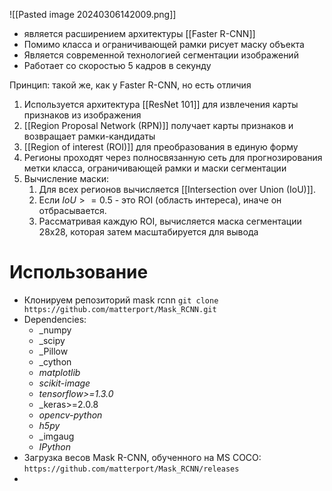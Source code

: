 
![[Pasted image 20240306142009.png]]
- является расширением архитектуры [[Faster R-CNN]]
- Помимо класса и ограничивающей рамки рисует маску объекта
- Является современной технологией сегментации изображений
- Работает со скоростью 5 кадров в секунду


Принцип: такой же, как у Faster R-CNN, но есть отличия
1. Используется архитектура [[ResNet 101]] для извлечения карты признаков из изображения
2. [[Region Proposal Network (RPN)]] получает карты признаков и возвращает рамки-кандидаты
3. [[Region of interest (ROI)]] для преобразования в единую форму
4. Регионы проходят через полносвязанную сеть для прогнозирования метки класса, ограничивающей рамки и маски сегментации
5. Вычисление маски:
	1. Для всех регионов вычисляется [[Intersection over Union (IoU)]]. 
	2. Если $IoU>=0.5$ - это ROI (область интереса), иначе он отбрасывается.
	3. Рассматривая каждую ROI, вычисляется маска сегментации 28x28, которая затем масштабируется для вывода

# Использование
- Клонируем репозиторий mask rcnn
`git clone https://github.com/matterport/Mask_RCNN.git`
- Dependencies:
	- _numpy 
	- _scipy
	- _Pillow
	- _cython
	- _matplotlib_
	- _scikit-image_
	- _tensorflow>=1.3.0_
	- _keras>=2.0.8 
	- _opencv-python_
	- _h5py_
	- _imgaug 
	- _IPython_
- Загрузка весов Mask R-CNN, обученного на MS COCO: `https://github.com/matterport/Mask_RCNN/releases`
- 
